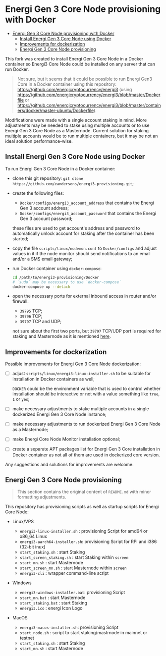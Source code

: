 # Energi Gen 3 Core Node provisioning with Docker

- [Energi Gen 3 Core Node provisioning with Docker](#energi-gen-3-core-node-provisioning-with-docker)
  - [Install Energi Gen 3 Core Node using Docker](#install-energi-gen-3-core-node-using-docker)
  - [Improvements for dockerization](#improvements-for-dockerization)
  - [Energi Gen 3 Core Node provisioning](#energi-gen-3-core-node-provisioning)

This fork was created to install Energi Gen 3 Core Node in a Docker container so Energi3 Core Node could be installed on any server that can run Docker.

> Not sure, but it seems that it could be possible to run Energi Gen3 Core in a Docker container using this repository: <https://github.com/energicryptocurrency/energi3> (using <https://github.com/energicryptocurrency/energi3/blob/master/Dockerfile> or <https://github.com/energicryptocurrency/energi3/blob/master/containers/docker/master-ubuntu/Dockerfile>).

Modifications were made with a single account staking in mind. More adjustments may be needed to stake using multiple accounts or to use Energi Gen 3 Core Node as a Masternode.
Current solution for staking multiple accounts would be to run multiple containers, but it may be not an ideal solution performance-wise.

## Install Energi Gen 3 Core Node using Docker

To run Energi Gen 3 Core Node in a Docker container:

- clone this git repository: `git clone https://github.com/eandersons/energi3-provisioning.git`;
- create the following files:
  - `Docker/configs/energi3_account_address` that contains the Energi Gen 3 account address;
  - `Docker/configs/energi3_account_password` that contains the Energi Gen 3 account password;

  these files are used to get account's address and password to automatically unlock account for staking after the container has been started;
- copy the file `scripts/linux/nodemon.conf` to `Docker/configs` and adjust values in it if the node monitor should send notifications to an email and/or a SMS email gateway;
- run Docker container using `docker-compose`:

  ``` sh
  cd /path/to/energi3-provisioning/Docker
  # `sudo` may be necessary to use `docker-compose`
  docker-compose up --detach
  ```

- open the necessary ports for external inbound access in router and/or firewall:
  - `39795` TCP;
  - `39796` TCP;
  - `39797` TCP and UDP;

  not sure about the first two ports, but `39797` TCP/UDP port is required for staking and Masternode as it is mentioned [here](https://docs.energi.software/en/advanced/core-node-vps#h-17-firewall-rules).

## Improvements for dockerization

Possible improvements for Energi Gen 3 Core Node dockerization:

- [ ] adjust `scripts/linux/energi3-linux-installer.sh` to be suitable for installation in Docker containers as well;

  `DOCKER` could be the environment variable that is used to control whether installation should be interactive or not with a value something like `true`, `1` or `yes`;
- [ ]  make necessary adjustments to stake multiple accounts in a single dockerized Energi Gen 3 Core Node instance;
- [ ]  make necessary adjustments to run dockerized Energi Gen 3 Core Node as a Masternode;
- [ ]  make Energi Core Node Monitor installation optional;
- [ ]  create a separate APT packages list for Energi Gen 3 Core installation in Docker container as not all of them are used in dockerized core version.

Any suggestions and solutions for improvements are welcome.

## Energi Gen 3 Core Node provisioning

> This section contains the original content of `README.md` with minor formatting adjustments.

This repository has provisioning scripts as well as startup scripts for Energi Core Node:

- Linux/VPS
  - `energi3-linux-installer.sh`  : provisioning Script for amd64 or x86_64 Linux
  - `energi3-aarch64-installer.sh`: provisioning Script for RPi and i386 (32-bit   inux)
  - `start_staking.sh`            : start Staking
  - `start_screen_staking.sh`     : start Staking within `screen`
  - `start_mn.sh`                 : start Masternode
  - `start_screen_mn.sh`          : start Masternode  within `screen`
  - `energi3-cli`                 : wrapper command-line script

- Windows
  - `energi3-windows-installer.bat`: provisioning Script
  - `start_mn.bat`                 : start Masternode
  - `start_staking.bat`            : start Staking
  - `energi3.ico`                  : energi Icon Logo

- MacOS
  - `energi3-macos-installer.sh`: provisioning Script
  - `start_node.sh`             : script to start staking/mastrnode in mainnet or testnet
  - `start_staking.sh`          : start Staking
  - `start_mn.sh`               : start Masternode
